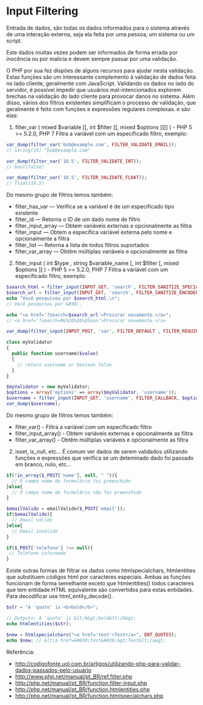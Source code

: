 # Input Filtering

Entrada de dados, são todas os dados informados para o sistema através de uma interação externa, 
seja ela feita por uma pessoa, um sistema ou um script.

Este dados muitas vezes podem ser informados de forma errada por inocência ou por malícia e devem 
sempre passar por uma validação.

O PHP por sua fez dispões de alguns recursos para ajudar nesta validação. 
Estas funções são um interessante complemento à validação de dados feita no lado cliente, geralmente com JavaScript. 
Validando os dados no lado do servidor, é possível impedir que usuários mal-intencionados 
explorem brechas na validação do lado cliente para provocar danos no sistema. Além disso, 
vários dos filtros existentes simplificam o processo de validação, 
que geralmente é feito com funções e expressões regulares complexas. e são elas:

1) filter_var ( mixed $variable [[, int $filter [[, mixed $options ]]]] ) - PHP 5 >= 5.2.0, PHP 7
Filtra a variável com um especificado filtro, exemplo:

```php
var_dump(filter_var('bob@example.com', FILTER_VALIDATE_EMAIL));
// string(15) "bob@example.com"

var_dump(filter_var('10.5', FILTER_VALIDATE_INT));
// bool(false) 

var_dump(filter_var('10.5', FILTER_VALIDATE_FLOAT));
// float(10.5) 
```

Do mesmo grupo de filtros  temos também:
* filter_has_var — Verifica se a variável é de um especificado tipo existente
* filter_id — Retorna o ID de um dado nome de filtro
* filter_input_array — Obtem variáveis externas e opcionalmente as filtra
* filter_input — Obtem a específica variável externa pelo nome e opcionalmente a filtra
* filter_list — Retorna a lista de todos filtros suportados
* filter_var_array — Obtêm múltiplas variáveis e opcionalmente as filtra




2) filter_input ( int $type , string $variable_name [, int $filter [, mixed $options ]] ) - PHP 5 >= 5.2.0, PHP 7
Filtra a variável com um especificado filtro, exemplo:

```php
$search_html = filter_input(INPUT_GET, 'search', FILTER_SANITIZE_SPECIAL_CHARS);
$search_url = filter_input(INPUT_GET, 'search', FILTER_SANITIZE_ENCODED);
echo "Você pesquisou por $search_html.\n";
// Você pesquisou por &#38;.

echo "<a href='?search=$search_url'>Procurar novamente.</a>";
// <a href='?search=Me%20%26%20son'>Procurar novamente.</a>
```

```php
var_dump(filter_input(INPUT_POST, 'var', FILTER_DEFAULT , FILTER_REQUIRE_ARRAY));
```

```php
class myValidator
{
  public function username($value)
  {
    // return username or boolean false
  }
}

$myValidator = new myValidator;
$options = array('options' => array($myValidator, 'username'));
$username = filter_input(INPUT_GET, 'username', FILTER_CALLBACK, $options);
var_dump($username);
```

Do mesmo grupo de filtros  temos também:
* filter_var() - Filtra a variável com um especificado filtro
* filter_input_array() - Obtem variáveis externas e opcionalmente as filtra
* filter_var_array() - Obtêm múltiplas variáveis e opcionalmente as filtra

2) isset, is_null, etc...
É comum ver dados de serem validados utilizando funções e expressões que verifica 
se um deteminado dado foi passado em branco, nulo, etc...

```php
if(!in_array($_POST['nome'], null, " ")){
  // O campo nome do formulário foi preenchido
}else{
  // O campo nome do formulário não foi preenchido
}

$emailValido = emailValido($_POST['email']);
if($emailValido){
  // Email válido
}else{
  // Email inválido
}

if($_POST['telefone'] !== null){
 // Telefone informado
}

```

Existe outras formas de filtrar os dados como htmlspecialchars, htmlentities que substituem códigos html por caracteres especiais.
Ambas as funções funcionam de forma semelhante exceto que htmlentities() todos caracteres que tem entidade HTML equivalente são convertidos para estas entidades.
Para decodificar use html_entity_decode().

```php
$str = "A 'quote' is <b>bold</b>";

// Outputs: A 'quote' is &lt;b&gt;bold&lt;/b&gt;
echo htmlentities($str);

$new = htmlspecialchars("<a href='test'>Test</a>", ENT_QUOTES);
echo $new; // &lt;a href=&#039;test&#039;&gt;Test&lt;/a&gt;    
```


Referência: 
* http://codigofonte.uol.com.br/artigos/utilizando-php-para-validar-dados-passados-pelo-usuario
* http://www.php.net/manual/pt_BR/ref.filter.php
* http://php.net/manual/pt_BR/function.filter-input.php
* http://php.net/manual/pt_BR/function.htmlentities.php
* http://php.net/manual/pt_BR/function.htmlspecialchars.php



